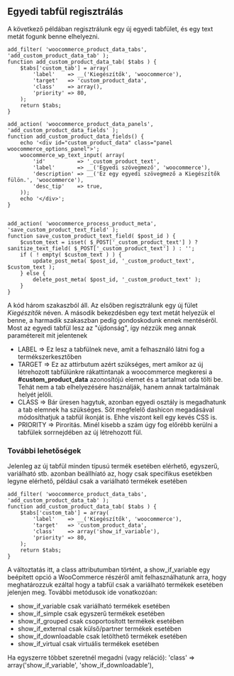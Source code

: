 ## Egyedi tabfül regisztrálás

A következő példában regisztrálunk egy új egyedi tabfület, és egy text metát fogunk benne elhelyezni.

```
add_filter( 'woocommerce_product_data_tabs', 'add_custom_product_data_tab' );
function add_custom_product_data_tab( $tabs ) {
    $tabs['custom_tab'] = array(
        'label'    => __('Kiegészítők', 'woocommerce'),
        'target'   => 'custom_product_data',
        'class'    => array(),
        'priority' => 80,
    );
    return $tabs;
}

add_action( 'woocommerce_product_data_panels', 'add_custom_product_data_fields' );
function add_custom_product_data_fields() {
    echo '<div id="custom_product_data" class="panel woocommerce_options_panel">';
    woocommerce_wp_text_input( array(
        'id'          => '_custom_product_text',
        'label'       => __('Egyedi szövegmező', 'woocommerce'),
        'description' => __('Ez egy egyedi szövegmező a Kiegészítők fülön.', 'woocommerce'),
        'desc_tip'    => true,
    ));
    echo '</div>';
}


add_action( 'woocommerce_process_product_meta', 'save_custom_product_text_field' );
function save_custom_product_text_field( $post_id ) {
    $custom_text = isset( $_POST['_custom_product_text'] ) ? sanitize_text_field( $_POST['_custom_product_text'] ) : '';
    if ( ! empty( $custom_text ) ) {
        update_post_meta( $post_id, '_custom_product_text', $custom_text );
    } else {
        delete_post_meta( $post_id, '_custom_product_text' );
    }
}

```

A kód három szakaszból áll. Az elsőben regisztrálunk egy új fület *Kiegészítők* néven. A második bekezdésben egy text metát helyezük el benne, a harmadik szakaszban pedig gondoskodunk ennek mentéséről. Most az egyedi tabfül lesz az "újdonság", így nézzük meg annak paramétereit mit jelentenek


* LABEL    => Ez lesz a tabfülnek neve, amit a felhasználó látni fog a termékszerkesztőben
* TARGET   => Ez az attirbutum azért szükséges, mert amikor az új létrehozott tabfülünkre rákattintanak a woocommerce megkeresi a **#custom_product_data** azonosítójú elemet és a tartalmat oda tölti be. Tehát nem a tab elhelyezésére használják, hanem annak tartalmának helyét jelöli.
* CLASS    => Bár üresen hagytuk, azonban egyedi osztály is megadhatunk a tab elemnek ha szükséges. Sőt megfelelő dashicon megadásával módosíthatjuk a tabfül ikonját is. Ehhe viszont kell egy kevés CSS is.
* PRIORITY => Piroritás. Minél kisebb a szám úgy fog előrébb kerülni a tabfülek sorrnejdében az új létrehozott fül.

### További lehetőségek

Jelenleg az új tabfül minden típusú termék esetében elérhető, egyszerű, variálható stb. azonban beállhíató az, hogy csak specifikus esetékben legyne elérhető, például csak a variálható termékek esetében

```
add_filter( 'woocommerce_product_data_tabs', 'add_custom_product_data_tab' );
function add_custom_product_data_tab( $tabs ) {
    $tabs['custom_tab'] = array(
        'label'    => __('Kiegészítők', 'woocommerce'),
        'target'   => 'custom_product_data',
        'class'    => array('show_if_variable'), 
        'priority' => 80,
    );
    return $tabs;
}
```
A változtatás itt, a class attributumban történt, a show_if_variable egy beépített opció a WooCommerce részéről amit felhasználhatunk arra, hogy meghatározzuk ezáltal hogy a tabfül csak a variálható termékek esetében jelenjen meg.
További metódusok ide vonatkozóan:

* show_if_variable csak variálható termékek esetében
* show_if_simple csak egyszerű termékek esetében
* show_if_grouped csak csoportosított termékek esetében
* show_if_external csak külső/partner termékek esetében
* show_if_downloadable csak letölthető termékek esetében
* show_if_virtual csak virtuális termékek esetében

Ha egyszerre többet szeretnél megadni (vagy reláció): 'class'    => array('show_if_variable', 'show_if_downloadable'),
